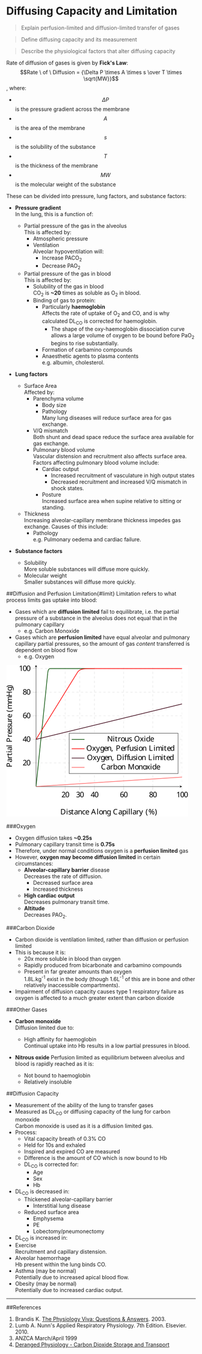 # Diffusing Capacity and Limitation
> Explain perfusion-limited and diffusion-limited transfer of gases

<!--></!-->
 
> Define diffusing capacity and its measurement

<!--></!-->

> Describe the physiological factors that alter diffusing capacity

Rate of diffusion of gases is given by **Fick's Law**:  
$$Rate \ of \ Diffusion = {\Delta P \times A \times s \over T \times \sqrt{MW}}$$, where:
  * $$\Delta P$$ is the pressure gradient across the membrane
  * $$A$$ is the area of the membrane
  * $$s$$ is the solubility of the substance
  * $$T$$ is the thickness of the membrane
  * $$MW$$ is the molecular weight of the substance

These can be divided into pressure, lung factors, and substance factors:
* **Pressure gradient**  
In the lung, this is a function of:
  * Partial pressure of the gas in the alveolus  
  This is affected by:
    * Atmospheric pressure
    * Ventilation  
    Alveolar hypoventilation will:
      * Increase PACO<sub>2</sub>
      * Decrease PAO<sub>2</sub>
  * Partial pressure of the gas in blood  
  This is affected by:
    * Solubility of the gas in blood  
    CO<sub>2</sub> is **~20** times as soluble as O<sub>2</sub> in blood.
    * Binding of gas to protein:
      * Particularly **haemoglobin**  
      Affects the rate of uptake of O<sub>2</sub> and CO, and is why calculated DL<sub>CO</sub> is corrected for haemoglobin.
        * The shape of the oxy-haemoglobin dissociation curve allows a large volume of oxygen to be bound before PaO<sub>2</sub> begins to rise substantially.  
      * Formation of carbamino compounds
      * Anaesthetic agents to plasma contents  
      e.g. albumin, cholesterol.


* **Lung factors**
  * Surface Area  
  Affected by:
    * Parenchyma volume  
      * Body size
      * Pathology  
      Many lung diseases will reduce surface area for gas exchange.
    * V/Q mismatch  
    Both shunt and dead space reduce the surface area available for gas exchange.
    * Pulmonary blood volume  
    Vascular distension and recruitment also affects surface area. Factors affecting pulmonary blood volume include:
      * Cardiac output  
        * Increased recruitment of vasculature in high output states
        * Decreased recruitment and increased V/Q mismatch in shock states.
      * Posture  
      Increased surface area when supine relative to sitting or standing.
  * Thickness  
  Increasing alveolar-capillary membrane thickness impedes gas exchange. Causes of this include:
    * Pathology  
    e.g. Pulmonary oedema and cardiac failure.
  

* **Substance factors**
  * Solubility  
  More soluble substances will diffuse more quickly.
  * Molecular weight  
  Smaller substances will diffuse more quickly.

##Diffusion and Perfusion Limitation{#limit}
Limitation refers to what process limits gas uptake into blood:
* Gases which are **diffusion limited** fail to equilibrate, i.e. the partial pressure of a substance in the alveolus does not equal that in the pulmonary capillary
  * e.g. Carbon Monoxide
* Gases which are **perfusion limited** have equal alveolar and pulmonary capillary partial pressures, so the amount of gas *content* transferred is dependent on blood flow
  * e.g. Oxygen

<img src="resources\diffusion-vs-perfusion-limitation.svg">



###Oxygen
* Oxygen diffusion takes **~0.25s**
* Pulmonary capillary transit time is **0.75s**
* Therefore, under normal conditions oxygen is a **perfusion limited** gas
* However, **oxygen may become diffusion limited** in certain circumstances:
  * **Alveolar-capillary barrier** disease  
  Decreases the rate of diffusion.
    * Decreased surface area
    * Increased thickness
  * **High cardiac output**  
  Decreases pulmonary transit time.
  * **Altitude**  
  Decreases PAO<sub>2</sub>.

###Carbon Dioxide
* Carbon dioxide is ventilation limited, rather than diffusion or perfusion limited
* This is because it is:
  * 20x more soluble in blood than oxygen
  * Rapidly produced from bicarbonate and carbamino compounds
  * Present in far greater amounts than oxygen  
  1.8L.kg<sup>-1</sup> exist in the body (though 1.6L<sup>-1</sup> of this are in bone and other relatively inaccessible compartments).
* Impairment of diffusion capacity causes type 1 respiratory failure as oxygen is affected to a much greater extent than carbon dioxide

###Other Gases
* **Carbon monoxide**  
Diffusion limited due to:
  * High affinity for haemoglobin  
  Continual uptake into Hb results in a low partial pressures in blood.


* **Nitrous oxide**
Perfusion limited as equilibrium between alveolus and blood is rapidly reached as it is:
  * Not bound to haemoglobin
  * Relatively insoluble

##Diffusion Capacity
* Measurement of the ability of the lung to transfer gases
* Measured as DL<sub>CO</sub> or diffusing capacity of the lung for carbon monoxide  
Carbon monoxide is used as it is a diffusion limited gas.
* Process:
  * Vital capacity breath of 0.3% CO
  * Held for 10s and exhaled
  * Inspired and expired CO are measured  
  * Difference is the amount of CO which is now bound to Hb
  * DL<sub>CO</sub> is corrected for:
    * Age
    * Sex
    * Hb
* DL<sub>CO</sub> is decreased in:
  * Thickened alveolar-capillary barrier
    * Interstitial lung disease
  * Reduced surface area
    * Emphysema
    * PE
    * Lobectomy/pneumonectomy
* DL<sub>CO</sub> is increased in:
 * Exercise  
 Recruitment and capillary distension.
 * Alveolar haemorrhage  
 Hb present within the lung binds CO.
 * Asthma (may be normal)  
 Potentially due to increased apical blood flow.
 * Obesity (may be normal)   
 Potentially due to increased cardiac output.
   
---
##References
1. Brandis K. [The Physiology Viva: Questions & Answers](http://www.anaesthesiamcq.com/vivabook.php). 2003.
2. Lumb A. Nunn's Applied Respiratory Physiology. 7th Edition. Elsevier. 2010.
3. ANZCA March/April 1999
4. [Deranged Physiology - Carbon Dioxide Storage and Transport](http://www.derangedphysiology.com/main/core-topics-intensive-care/acid-base-disturbances/Chapter%202.0.1/carbon-dioxide-storage-and-transport)
